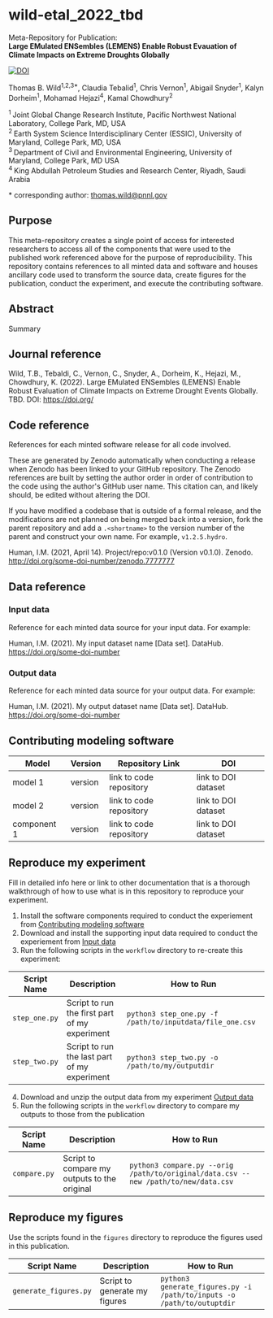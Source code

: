 <!--your zenodo badge here-->

# wild-etal_2022_tbd
Meta-Repository for Publication: \
**Large EMulated ENSembles (LEMENS) Enable Robust Evauation of Climate Impacts on Extreme Droughts Globally**

[![DOI](https://zenodo.org/badge/265119113.svg)](https://zenodo.org/badge/latestdoi/265119113)

Thomas B. Wild<sup>1,2,3\*</sup>, Claudia Tebalid<sup>1</sup>, Chris Vernon<sup>1</sup>, Abigail Snyder<sup>1</sup>, Kalyn Dorheim<sup>1</sup>, Mohamad Hejazi<sup>4</sup>, Kamal Chowdhury<sup>2</sup>

<sup>1 </sup> Joint Global Change Research Institute, Pacific Northwest National Laboratory, College Park, MD, USA \
<sup>2 </sup> Earth System Science Interdisciplinary Center (ESSIC), University of Maryland, College Park, MD, USA \
<sup>3 </sup> Department of Civil and Environmental Engineering, University of Maryland, College Park, MD USA \
<sup>4 </sup> King Abdullah Petroleum Studies and Research Center, Riyadh, Saudi Arabia

\* corresponding author:  thomas.wild@pnnl.gov

## Purpose
This meta-repository creates a single point of access for interested researchers to access all of the components that were used to the published work referenced above for the purpose of reproducibility. This repository contains references to all minted data and software and houses ancillary code used to transform the source data, create figures for the publication, conduct the experiment, and execute the contributing software.

## Abstract
Summary

## Journal reference
Wild, T.B., Tebaldi, C., Vernon, C., Snyder, A., Dorheim, K., Hejazi, M., Chowdhury, K. (2022). Large EMulated ENSembles (LEMENS) Enable Robust Evaluation of Climate Impacts on Extreme Drought Events Globally. TBD. DOI: https://doi.org/

## Code reference
References for each minted software release for all code involved.  

These are generated by Zenodo automatically when conducting a release when Zenodo has been linked to your GitHub repository. The Zenodo references are built by setting the author order in order of contribution to the code using the author's GitHub user name.  This citation can, and likely should, be edited without altering the DOI.

If you have modified a codebase that is outside of a formal release, and the modifications are not planned on being merged back into a version, fork the parent repository and add a `.<shortname>` to the version number of the parent and construct your own name.  For example, `v1.2.5.hydro`.

Human, I.M. (2021, April 14). Project/repo:v0.1.0 (Version v0.1.0). Zenodo. http://doi.org/some-doi-number/zenodo.7777777

## Data reference

### Input data
Reference for each minted data source for your input data.  For example:

Human, I.M. (2021). My input dataset name [Data set]. DataHub. https://doi.org/some-doi-number

### Output data
Reference for each minted data source for your output data.  For example:

Human, I.M. (2021). My output dataset name [Data set]. DataHub. https://doi.org/some-doi-number

## Contributing modeling software
| Model | Version | Repository Link | DOI |
|-------|---------|-----------------|-----|
| model 1 | version | link to code repository | link to DOI dataset |
| model 2 | version | link to code repository | link to DOI dataset |
| component 1 | version | link to code repository | link to DOI dataset |

## Reproduce my experiment
Fill in detailed info here or link to other documentation that is a thorough walkthrough of how to use what is in this repository to reproduce your experiment.

1. Install the software components required to conduct the experiement from [Contributing modeling software](#contributing-modeling-software)
2. Download and install the supporting input data required to conduct the experiement from [Input data](#input-data)
3. Run the following scripts in the `workflow` directory to re-create this experiment:

| Script Name | Description | How to Run |
| --- | --- | --- |
| `step_one.py` | Script to run the first part of my experiment | `python3 step_one.py -f /path/to/inputdata/file_one.csv` |
| `step_two.py` | Script to run the last part of my experiment | `python3 step_two.py -o /path/to/my/outputdir` |

4. Download and unzip the output data from my experiment [Output data](#output-data)
5. Run the following scripts in the `workflow` directory to compare my outputs to those from the publication

| Script Name | Description | How to Run |
| --- | --- | --- |
| `compare.py` | Script to compare my outputs to the original | `python3 compare.py --orig /path/to/original/data.csv --new /path/to/new/data.csv` |

## Reproduce my figures
Use the scripts found in the `figures` directory to reproduce the figures used in this publication.

| Script Name | Description | How to Run |
| --- | --- | --- |
| `generate_figures.py` | Script to generate my figures | `python3 generate_figures.py -i /path/to/inputs -o /path/to/outuptdir` |
